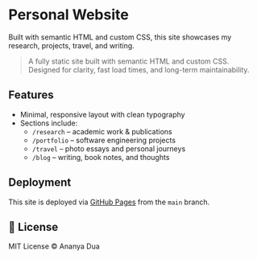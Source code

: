 # Personal Website
Built with semantic HTML and custom CSS, this site showcases my research, projects, travel, and writing.
> A fully static site built with semantic HTML and custom CSS. Designed for clarity, fast load times, and long-term maintainability.


## Features

- Minimal, responsive layout with clean typography
- Sections include:
  - `/research` – academic work & publications
  - `/portfolio` – software engineering projects
  - `/travel` – photo essays and personal journeys
  - `/blog` – writing, book notes, and thoughts

## Deployment

This site is deployed via [GitHub Pages](https://pages.github.com/) from the `main` branch.

## 📄 License

MIT License © Ananya Dua
